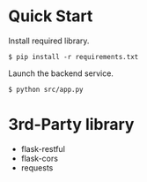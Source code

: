 # Quick Start

Install required library.

```
$ pip install -r requirements.txt
```

Launch the backend service.

```
$ python src/app.py
```

# 3rd-Party library

- flask-restful
- flask-cors
- requests
 
